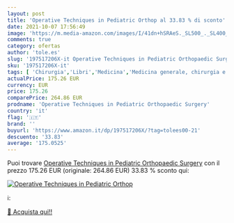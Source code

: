 ```yaml
---
layout: post
title: 'Operative Techniques in Pediatric Orthop al 33.83 % di sconto'
date: 2021-10-07 17:56:49
image: 'https://m.media-amazon.com/images/I/41dn+hSRAeS._SL500_._SL400_.jpg'
comments: true
category: ofertas
author: 'tole.es'
slug: '197517206X-it Operative Techniques in Pediatric Orthopaedic Surgery'
sku: '197517206X-it'
tags: [ 'Chirurgia','Libri','Medicina','Medicina generale, chirurgia e infermieristica','Scienze, tecnologia e medicina', ]
actualPrice: 175.26 EUR
currency: EUR
price: 175.26
comparePrice: 264.86 EUR
prodname: 'Operative Techniques in Pediatric Orthopaedic Surgery'
country: 'it'
flag: '🇮🇹'
brand: ''
buyurl: 'https://www.amazon.it/dp/197517206X/?tag=tolees00-21'
descuento: '33.83'
average: '175.0525'
---
```


Puoi trovare [Operative Techniques in Pediatric Orthopaedic Surgery](https://www.amazon.it/dp/197517206X/?tag=tolees00-21) con il prezzo 175.26 EUR (originale: 264.86 EUR) 33.83 % sconto qui:

[![Operative Techniques in Pediatric Orthop](https://m.media-amazon.com/images/I/41dn+hSRAeS._SL500_._SL400_.jpg)](https://www.amazon.it/dp/197517206X/?tag=tolees00-21)

ℹ️:


[🛒 Acquista qui!!](https://www.amazon.it/dp/197517206X/?tag=tolees00-21)

